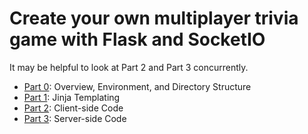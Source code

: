 # Create your own multiplayer trivia game with Flask and SocketIO

It may be helpful to look at Part 2 and Part 3 concurrently.

- [Part 0](part-0.md): Overview, Environment, and Directory Structure
- [Part 1](part-1.md): Jinja Templating
- [Part 2](part-2.md): Client-side Code
- [Part 3](part-3.md): Server-side Code
